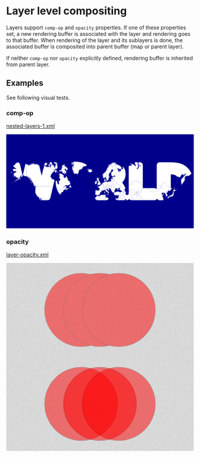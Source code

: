 
# Layer level compositing

Layers support `comp-op` and `opacity` properties. If one of these properties set, a new rendering buffer is associated with the layer and rendering goes to that buffer. When rendering of the layer and its sublayers is done, the associated buffer is composited into parent buffer (map or parent layer).

If neither `comp-op` nor `opacity` explicitly defined, rendering buffer is inherited from parent layer.

## Examples

See following visual tests.

### comp-op

[nested-layers-1.xml](https://github.com/mapycz/test-data-visual/blob/master/styles/nested-layers-1.xml)

![nested-layers-1](https://raw.githubusercontent.com/mapycz/test-data-visual/master/images/nested-layers-1-512-256-1.0-agg-reference.png)

### opacity

[layer-opacity.xml](https://github.com/mapycz/test-data-visual/blob/master/styles/layer-opacity.xml)

![layer-opacity](https://raw.githubusercontent.com/mapycz/test-data-visual/master/images/layer-opacity-512-512-1.0-agg-reference.png)
